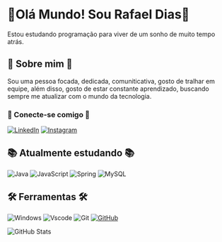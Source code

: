 # 👋Olá Mundo! Sou Rafael Dias👋

Estou estudando programação para viver de um sonho de muito tempo atrás.

## 🚀 Sobre mim 🚀

 Sou uma pessoa focada, dedicada, comuniticativa, gosto de tralhar em equipe, além disso, gosto de estar constante aprendizado, buscando sempre me atualizar com o mundo da tecnologia.

###  🔗 Conecte-se comigo  🔗

[![LinkedIn](https://img.shields.io/badge/LinkedIn-0077B5?style=for-the-badge&logo=linkedin&logoColor=white)](https://www.linkedin.com/in/rafael-dias-pereira-328176121/)
[![Instagram](https://img.shields.io/badge/-Instagram-%23E4405F?style=for-the-badge&logo=instagram&logoColor=white)](https://www.instagram.com/rafaeldiaspb/)



##  📚 Atualmente estudando  📚

![Java](https://img.shields.io/badge/java-%23ED8B00.svg?style=for-the-badge&logo=openjdk&logoColor=white)
![JavaScript](https://img.shields.io/badge/JavaScript-F7DF1E?style=for-the-badge&logo=javascript&logoColor=black)
![Spring](https://img.shields.io/badge/spring-%236DB33F.svg?style=for-the-badge&logo=spring&logoColor=white)
![MySQL](https://img.shields.io/badge/MySQL-00000F?style=for-the-badge&logo=mysql&logoColor=white)

## 🛠 Ferramentas 🛠
![Windows](https://img.shields.io/badge/Windows-000?style=for-the-badge&logo=windows&logoColor=2CA5E0)
![Vscode](https://img.shields.io/badge/Vscode-007ACC?style=for-the-badge&logo=visual-studio-code&logoColor=white)
![Git](https://img.shields.io/badge/GIT-E44C30?style=for-the-badge&logo=git&logoColor=white)
[![GitHub](https://img.shields.io/badge/GitHub-100000?style=for-the-badge&logo=github&logoColor=white)](https://github.com/rafaelc0der)


![GitHub Stats](https://github-readme-stats.vercel.app/api?username=rafaelc0der&show_icons=true&show=contribs,prs&cache_seconds=86400&hide_title=true&theme=gruvbox&hide=stars)
